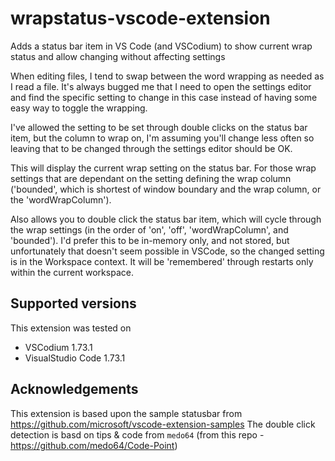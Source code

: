# wrapstatus-vscode-extension
Adds a status bar item in VS Code (and VSCodium) to show current wrap status and allow changing without affecting settings

When editing files, I tend to swap between the word wrapping as needed as I read a file. It's always bugged me that I need to open the settings editor and find the specific setting to change in this case instead of having some easy way to toggle the wrapping.

I've allowed the setting to be set through double clicks on the status bar item, but the column to wrap on, I'm assuming you'll change less often so leaving that to be changed through the settings editor should be OK.

This will display the current wrap setting on the status bar. For those wrap settings that are dependant on the setting defining the wrap column ('bounded', which is shortest of window boundary and the wrap column, or the 'wordWrapColumn').

Also allows you to double click the status bar item, which will cycle through the wrap settings (in the order of 'on', 'off', 'wordWrapColumn', and 'bounded'). I'd prefer this to be in-memory only, and not stored, but unfortunately that doesn't seem possible in VSCode, so the changed setting is in the Workspace context. It will be 'remembered' through restarts only within the current workspace.

## Supported versions
This extension was tested on 
* VSCodium 1.73.1
* VisualStudio Code 1.73.1

## Acknowledgements
This extension is based upon the sample statusbar from https://github.com/microsoft/vscode-extension-samples
The double click detection is basd on tips & code from `medo64` (from this repo - https://github.com/medo64/Code-Point)



